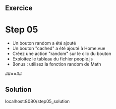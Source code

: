 <!-- .slide: class="sfeir-bg-pink exercice" -->
## Exercice
<h1>Step 05</h1>
<ul>
    <li>Un bouton random a été ajouté</li>
    <li>Un bouton "cached" a été ajouté à Home.vue</li>
    <li>Créez une action "random" sur le clic du bouton</li>
    <li>Exploitez le tableau du fichier people.js</li>
    <li>Bonus : utilisez la fonction random de Math</li>
</ul>

##==##

<!-- .slide: class="sfeir-bg-blue exercice" -->
## Solution
<span class="full-center">localhost:8080/step05_solution</span>
